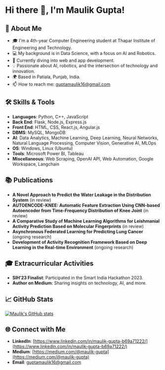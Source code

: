 # Hi there 👋, I'm Maulik Gupta!

## 🚀 About Me
- 🎓 I'm a 4th-year Computer Engineering student at Thapar Institute of Engineering and Technology.
- 💻 My background is in Data Science, with a focus on AI and Robotics.
- 🌱 Currently diving into web and app development.
- 💡 Passionate about AI, robotics, and the intersection of technology and innovation.
- 🌍 Based in Patiala, Punjab, India.
- 📫 How to reach me: guptamaulik16@gmail.com

## 🛠️ Skills & Tools
- **Languages**: Python, C++, JavaScript
- **Back End**: Flask, Node.js, Express.js
- **Front End**: HTML, CSS, React.js, Angular.js
- **DBMS**: MySQL, MongoDB
- **AI**: Data Analytics, Machine Learning, Deep Learning, Neural Networks, Natural Language Processing, Computer Vision, Generative AI, MLOps
- **OS**: Windows, Linux (Ubuntu)
- **Tools**: Microsoft Power BI, Tableau
- **Miscellaneous**: Web Scraping, OpenAI API, Web Automation, Google Workspace, Langchain

## 📚 Publications
- **A Novel Approach to Predict the Water Leakage in the Distribution System** (in review)
- **AUTOENCODE-KNEE: Automatic Feature Extraction Using CNN-based Autoencoder from Time-Frequency Distribution of Knee Joint** (in review)
- **A Comparative Study of Machine Learning Algorithms for Leishmanial Activity Prediction Based on Molecular Fingerprints** (in review)
- **Asynchronous Federated Learning for Predicting Lung Cancer** (ongoing research)
- **Development of Activity Recognition Framework Based on Deep Learning in the Real-time Environment** (ongoing research)

## 🎓 Extracurricular Activities
- **SIH’23 Finalist**: Participated in the Smart India Hackathon 2023.
- **Author on Medium**: Sharing insights on technology, AI, and more.

## 📈 GitHub Stats
[![Maulik's GitHub stats](https://github-readme-stats.vercel.app/api/top-langs?username=maulikgupta02&show_icons=true&locale=en&layout=compact&theme=algolia)](https://github.com/maulikgupta02)

## 🌐 Connect with Me
- **LinkedIn**: [https://www.linkedin.com/in/maulik-gupta-b69a71222/](https://www.linkedin.com/in/maulik-gupta-b69a71222/)
- **Medium**: [https://medium.com/@maulik-gupta](https://medium.com/@maulik-gupta)
- **Email**: guptamaulik16@gmail.com

